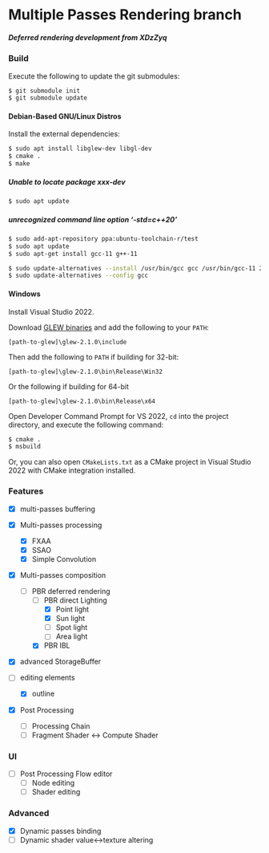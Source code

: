 # Multiple Passes Rendering branch

##### Deferred rendering development from XDzZyq

### Build

Execute the following to update the git submodules:
```bash
$ git submodule init
$ git submodule update
```

#### Debian-Based GNU/Linux Distros

Install the external dependencies:
```bash
$ sudo apt install libglew-dev libgl-dev
$ cmake .
$ make
```
##### Unable to locate package xxx-dev

```bash
$ sudo apt update
```

##### unrecognized command line option ‘-std=c++20’

```bash
$ sudo add-apt-repository ppa:ubuntu-toolchain-r/test
$ sudo apt update
$ sudo apt-get install gcc-11 g++-11

$ sudo update-alternatives --install /usr/bin/gcc gcc /usr/bin/gcc-11 20 --slave /usr/bin/g++ g++ /usr/bin/g++-11
$ sudo update-alternatives --config gcc
```

#### Windows

Install Visual Studio 2022.

Download [GLEW binaries](https://sourceforge.net/projects/glew/files/glew/2.1.0/glew-2.1.0-win32.zip/download) and add the following to your `PATH`:
```
[path-to-glew]\glew-2.1.0\include
```

Then add the following to `PATH` if building for 32-bit:
```
[path-to-glew]\glew-2.1.0\bin\Release\Win32
```

Or the following if building for 64-bit
```
[path-to-glew]\glew-2.1.0\bin\Release\x64
```

Open Developer Command Prompt for VS 2022, `cd` into the project directory, and execute the following command:
```bash
$ cmake .
$ msbuild
```

Or, you can also open `CMakeLists.txt` as a CMake project in Visual Studio 2022 with CMake integration installed.

### Features

 - [x] multi-passes buffering
 - [x] Multi-passes processing
	- [x] FXAA
	- [x] SSAO
	- [x] Simple Convolution
 - [x] Multi-passes composition
	- [ ] PBR deferred rendering
		- [ ] PBR direct Lighting
			- [x] Point light
			- [x] Sun light
			- [ ] Spot light
			- [ ] Area light
		- [x] PBR IBL

- [x] advanced StorageBuffer
	
 - [ ] editing elements
	- [x] outline

 - [x] Post Processing
	- [ ] Processing Chain
	- [ ] Fragment Shader <-> Compute Shader

### UI
 - [ ] Post Processing Flow editor
	- [ ] Node editing
	- [ ] Shader editing

### Advanced

 - [x] Dynamic passes binding
 - [ ] Dynamic shader value<->texture altering
